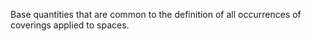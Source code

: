 ﻿Base quantities that are common to the definition of all occurrences of coverings applied to spaces.